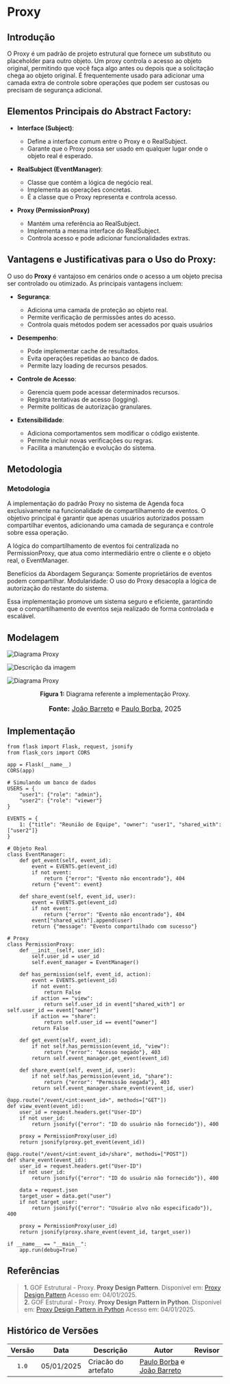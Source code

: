 # Proxy

## Introdução

O Proxy é um padrão de projeto estrutural que fornece um substituto ou placeholder para outro objeto. Um proxy controla o acesso ao objeto original, permitindo que você faça algo antes ou depois que a solicitação chega ao objeto original. É frequentemente usado para adicionar uma camada extra de controle sobre operações que podem ser custosas ou precisam de segurança adicional.

## Elementos Principais do Abstract Factory:

- **Interface (Subject)**: 
    - Define a interface comum entre o Proxy e o RealSubject.
    - Garante que o Proxy possa ser usado em qualquer lugar onde o objeto real é esperado.
  
- **RealSubject (EventManager)**: 
    - Classe que contém a lógica de negócio real.
    - Implementa as operações concretas.
    - É a classe que o Proxy representa e controla acesso.

- **Proxy (PermissionProxy)**
    - Mantém uma referência ao RealSubject.
    - Implementa a mesma interface do RealSubject.
    - Controla acesso e pode adicionar funcionalidades extras.

## Vantagens e Justificativas para o Uso do Proxy:

O uso do **Proxy** é vantajoso em cenários onde o acesso a um objeto precisa ser controlado ou otimizado. As principais vantagens incluem:

- **Segurança**: 
    - Adiciona uma camada de proteção ao objeto real.
    - Permite verificação de permissões antes do acesso.
    - Controla quais métodos podem ser acessados por quais usuários

- **Desempenho**: 
    - Pode implementar cache de resultados.
    - Evita operações repetidas ao banco de dados.
    - Permite lazy loading de recursos pesados.

- **Controle de Acesso**: 
    - Gerencia quem pode acessar determinados recursos.
    - Registra tentativas de acesso (logging).
    - Permite políticas de autorização granulares.

- **Extensibilidade**: 
    - Adiciona comportamentos sem modificar o código existente.
    - Permite incluir novas verificações ou regras.
    - Facilita a manutenção e evolução do sistema.

## Metodologia

### **Metodologia**

A implementação do padrão Proxy no sistema de Agenda foca exclusivamente na funcionalidade de compartilhamento de eventos. O objetivo principal é garantir que apenas usuários autorizados possam compartilhar eventos, adicionando uma camada de segurança e controle sobre essa operação.

A lógica do compartilhamento de eventos foi centralizada no PermissionProxy, que atua como intermediário entre o cliente e o objeto real, o EventManager.

Benefícios da Abordagem
Segurança: Somente proprietários de eventos podem compartilhar.
Modularidade: O uso do Proxy desacopla a lógica de autorização do restante do sistema.
 
Essa implementação promove um sistema seguro e eficiente, garantindo que o compartilhamento de eventos seja realizado de forma controlada e escalável.

## Modelagem

![Diagrama Proxy](\docs\images\3.2.Estruturais\proxy.png)

<img src="https://github.com/UnBArqDsw2024-2/2024.2_G6_Agenda_Entega_03/blob/17e742de91f4549832cd660fb8fa6b65a2316ca4/docs/images/3.2.Estruturais/proxy.png" alt="Descrição da imagem" />

![Diagrama Proxy](https://github.com/UnBArqDsw2024-2/2024.2_G6_Agenda_Entega_03/blob/17e742de91f4549832cd660fb8fa6b65a2316ca4/docs/images/3.2.Estruturais/proxy.png)

<p style="text-align: center"><b>Figura 1:</b> Diagrama referente a implementação Proxy.</p>
<div align="center">

</div>
<font size="3"><p style="text-align: center"><b>Fonte:</b> <a href="https://github.com/JoaoBarreto03">João Barreto</a> e <a href="https://github.com/paulohborba">Paulo Borba</a>, 2025</p></font>

## Implementação

    from flask import Flask, request, jsonify
    from flask_cors import CORS

    app = Flask(__name__)
    CORS(app)

    # Simulando um banco de dados
    USERS = {
        "user1": {"role": "admin"},
        "user2": {"role": "viewer"}
    }

    EVENTS = {
        1: {"title": "Reunião de Equipe", "owner": "user1", "shared_with": ["user2"]}
    }

    # Objeto Real
    class EventManager:
        def get_event(self, event_id):
            event = EVENTS.get(event_id)
            if not event:
                return {"error": "Evento não encontrado"}, 404
            return {"event": event}

        def share_event(self, event_id, user):
            event = EVENTS.get(event_id)
            if not event:
                return {"error": "Evento não encontrado"}, 404
            event["shared_with"].append(user)
            return {"message": "Evento compartilhado com sucesso"}

    # Proxy
    class PermissionProxy:
        def __init__(self, user_id):
            self.user_id = user_id
            self.event_manager = EventManager()

        def has_permission(self, event_id, action):
            event = EVENTS.get(event_id)
            if not event:
                return False
            if action == "view":
                return self.user_id in event["shared_with"] or self.user_id == event["owner"]
            if action == "share":
                return self.user_id == event["owner"]
            return False

        def get_event(self, event_id):
            if not self.has_permission(event_id, "view"):
                return {"error": "Acesso negado"}, 403
            return self.event_manager.get_event(event_id)

        def share_event(self, event_id, user):
            if not self.has_permission(event_id, "share"):
                return {"error": "Permissão negada"}, 403
            return self.event_manager.share_event(event_id, user)

    @app.route("/event/<int:event_id>", methods=["GET"])
    def view_event(event_id):
        user_id = request.headers.get("User-ID")
        if not user_id:
            return jsonify({"error": "ID do usuário não fornecido"}), 400

        proxy = PermissionProxy(user_id)
        return jsonify(proxy.get_event(event_id))

    @app.route("/event/<int:event_id>/share", methods=["POST"])
    def share_event(event_id):
        user_id = request.headers.get("User-ID")
        if not user_id:
            return jsonify({"error": "ID do usuário não fornecido"}), 400

        data = request.json
        target_user = data.get("user")
        if not target_user:
            return jsonify({"error": "Usuário alvo não especificado"}), 400

        proxy = PermissionProxy(user_id)
        return jsonify(proxy.share_event(event_id, target_user))

    if __name__ == "__main__":
        app.run(debug=True)

## Referências
> <a>1.</a> GOF Estrutural - Proxy. **Proxy Design Pattern**. Disponível em: [Proxy Design Pattern](https://sourcemaking.com/design_patterns/proxy)  Acesso em: 04/01/2025. <br>
> <a>2.</a> GOF Estrutural - Proxy. **Proxy Design Pattern in Python**. Disponível em: [Proxy Design Pattern in Python](https://sourcemaking.com/design_patterns/proxy/python/1)  Acesso em: 04/01/2025. <br>

## Histórico de Versões

| Versão | Data | Descrição | Autor | Revisor |
| :----: | ---- | --------- | ----- | ------- |
| `1.0`  | 05/01/2025 | Criacão do artefato | [Paulo Borba](https://github.com/paulohborba) e [João Barreto](https://github.com/JoaoBarreto03) |  |
